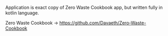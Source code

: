 Application is exact copy of Zero Waste Cookbook app, but written fully in kotlin language.

Zero Waste Cookbook -> https://github.com/Davaeth/Zero-Waste-Cookbook

